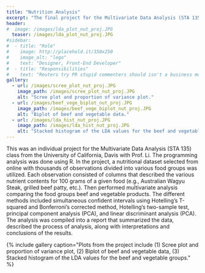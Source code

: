 ```yaml
---
title: "Nutrition Analysis"
excerpt: "The final project for the Multivariate Data Analysis (STA 135) course, utilizing principal component analysis (PCA) and linear discriminant analysis (LDA)."
header:
#  image: /images/lda_plot_nut_proj.JPG
  teaser: /images/lda_plot_nut_proj.JPG
#sidebar:
#  - title: "Role"
#    image: http://placehold.it/350x250
#    image_alt: "logo"
#    text: "Designer, Front-End Developer"
#  - title: "Responsibilities"
#    text: "Reuters try PR stupid commenters should isn't a business model"
gallery:
  - url: /images/scree_plot_nut_proj.JPG
    image_path: /images/scree_plot_nut_proj.JPG
    alt: "Scree plot and proportion of variance plot."
  - url: /images/beef_vege_biplot_nut_proj.JPG
    image_path: /images/beef_vege_biplot_nut_proj.JPG
    alt: "Biplot of beef and vegetable data."
  - url: /images/lda_hist_nut_proj.JPG
    image_path: /images/lda_hist_nut_proj.JPG
    alt: "Stacked histogram of the LDA values for the beef and vegetable groups."
---
```

This was an individual project for the Multivariate Data Analysis (STA 135) class from the University of California, Davis with Prof. Li. The programming analysis was done using R. In the project, a nutritional dataset selected from online with thousands of observations divided into various food groups was utilized. Each observation consisted of columns that described the various nutrient contents for 100 grams of a given food (e.g., Australian Wagyu Steak, grilled beef patty, etc.). Then performed multivariate analysis comparing the food groups beef and vegetable products. The different methods included simultaneous confident intervals using Hotelling’s T-squared and Bonferroni’s corrected method, Hotelling’s two-sample test, principal component analysis (PCA), and linear discriminant analysis (PCA). The analysis was compiled into a report that summarized the data, described the process of analysis, along with interpretations and conclusions of the results.

{% include gallery caption="Plots from the project include (1) Scree plot and proportion of variance plot, (2) Biplot of beef and vegetable data, (3) Stacked histogram of the LDA values for the beef and vegetable groups." %}
